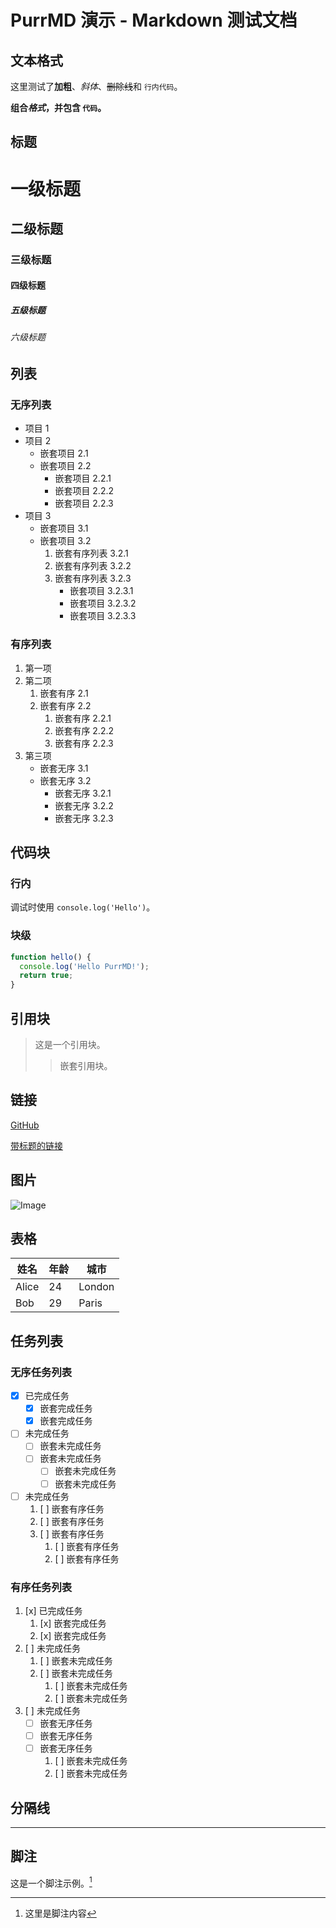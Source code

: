 # PurrMD 演示 - Markdown 测试文档

## 文本格式

这里测试了**加粗**、*斜体*、~~删除线~~和 `行内代码`。

**组合*格式*，并包含 `代码`。**

## 标题

# 一级标题
## 二级标题
### 三级标题
#### 四级标题
##### 五级标题
###### 六级标题

## 列表

### 无序列表

- 项目 1
- 项目 2
    - 嵌套项目 2.1
    - 嵌套项目 2.2
        - 嵌套项目 2.2.1
        - 嵌套项目 2.2.2
        - 嵌套项目 2.2.3
- 项目 3
    * 嵌套项目 3.1
    * 嵌套项目 3.2
        1. 嵌套有序列表 3.2.1
        2. 嵌套有序列表 3.2.2
        3. 嵌套有序列表 3.2.3
            + 嵌套项目 3.2.3.1
            + 嵌套项目 3.2.3.2
            + 嵌套项目 3.2.3.3

### 有序列表

1. 第一项
2. 第二项
    1. 嵌套有序 2.1
    2. 嵌套有序 2.2
        1. 嵌套有序 2.2.1
        2. 嵌套有序 2.2.2
        3. 嵌套有序 2.2.3
3. 第三项
    - 嵌套无序 3.1
    - 嵌套无序 3.2
        * 嵌套无序 3.2.1
        * 嵌套无序 3.2.2
        * 嵌套无序 3.2.3

## 代码块

### 行内

调试时使用 `console.log('Hello')`。

### 块级

```javascript
function hello() {
  console.log('Hello PurrMD!');
  return true;
}
```

## 引用块

> 这是一个引用块。
>> 嵌套引用块。

## 链接

[GitHub](https://github.com/luoluoqixi/purrmd)

[带标题的链接](https://github.com/luoluoqixi/purrmd "PurrMD")

## 图片

![Image](https://i0.pickpik.com/photos/548/90/482/sunrise-phu-quoc-island-ocean-preview.jpg)

## 表格

| 姓名   | 年龄 | 城市   |
| ------ | --- | ------ |
| Alice  | 24  | London |
| Bob    | 29  | Paris  |

## 任务列表

### 无序任务列表

- [x] 已完成任务
    - [x] 嵌套完成任务
    - [x] 嵌套完成任务
- [ ] 未完成任务
    - [ ] 嵌套未完成任务
    - [ ] 嵌套未完成任务
        - [ ] 嵌套未完成任务
        - [ ] 嵌套未完成任务
- [ ] 未完成任务
    1. [ ] 嵌套有序任务
    2. [ ] 嵌套有序任务
    3. [ ] 嵌套有序任务
        1. [ ] 嵌套有序任务
        2. [ ] 嵌套有序任务

### 有序任务列表

1. [x] 已完成任务
    1. [x] 嵌套完成任务
    2. [x] 嵌套完成任务
2. [ ] 未完成任务
    1. [ ] 嵌套未完成任务
    2. [ ] 嵌套未完成任务
        1. [ ] 嵌套未完成任务
        2. [ ] 嵌套未完成任务
3. [ ] 未完成任务
    - [ ] 嵌套无序任务
    - [ ] 嵌套无序任务
    - [ ] 嵌套无序任务
        1. [ ] 嵌套未完成任务
        2. [ ] 嵌套未完成任务

## 分隔线

---

## 脚注

这是一个脚注示例。[^1]

[^1]: 这里是脚注内容

